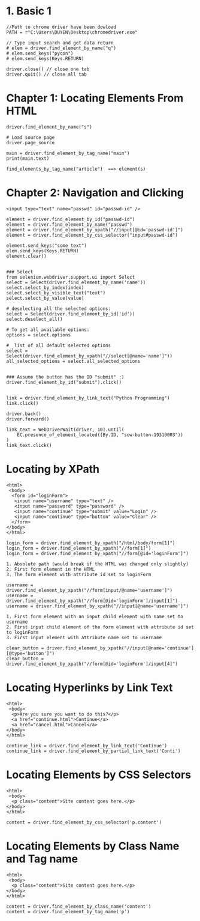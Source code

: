 # 1. Basic 1 

    //Path to chrome driver have been dowload
    PATH = r"C:\Users\DUYEN\Desktop\chromedriver.exe"
    
    // Type input search and get data return
    # elem = driver.find_element_by_name("q")
    # elem.send_keys("pycon")
    # elem.send_keys(Keys.RETURN)

    driver.close() // close one tab
    driver.quit() // close all tab

# Chapter 1:  Locating Elements From HTML

    driver.find_element_by_name("s")
    
    # Load source page
    driver.page_source

    main = driver.find_element_by_tag_name("main")
    print(main.text)

    find_elements_by_tag_name("article")  ==> element(s)

# Chapter 2: Navigation and Clicking

    <input type="text" name="passwd" id="passwd-id" />
    
    element = driver.find_element_by_id("passwd-id")
    element = driver.find_element_by_name("passwd")
    element = driver.find_element_by_xpath("//input[@id='passwd-id']")
    element = driver.find_element_by_css_selector("input#passwd-id")
    
    element.send_keys("some text")
    elem.send_keys(Keys.RETURN)
    element.clear()


    ### Select
    from selenium.webdriver.support.ui import Select
    select = Select(driver.find_element_by_name('name'))
    select.select_by_index(index)
    select.select_by_visible_text("text")
    select.select_by_value(value)

    # deselecting all the selected options:
    select = Select(driver.find_element_by_id('id'))
    select.deselect_all()

    # To get all available options:
    options = select.options
    
    #  list of all default selected options
    select = Select(driver.find_element_by_xpath("//select[@name='name']"))
    all_selected_options = select.all_selected_options
    

    ### Assume the button has the ID "submit" :)
    driver.find_element_by_id("submit").click()


    link = driver.find_element_by_link_text("Python Programming")
    link.click()

    driver.back()
    driver.forward()

    link_text = WebDriverWait(driver, 10).until(
        EC.presence_of_element_located((By.ID, "sow-button-19310003"))
    )
    link_text.click()
    
# Locating by XPath
    
    <html>
     <body>
      <form id="loginForm">
       <input name="username" type="text" />
       <input name="password" type="password" />
       <input name="continue" type="submit" value="Login" />
       <input name="continue" type="button" value="Clear" />
      </form>
    </body>
    </html>
    
    login_form = driver.find_element_by_xpath("/html/body/form[1]")
    login_form = driver.find_element_by_xpath("//form[1]")
    login_form = driver.find_element_by_xpath("//form[@id='loginForm']")
   
    1. Absolute path (would break if the HTML was changed only slightly)
    2. First form element in the HTML
    3. The form element with attribute id set to loginForm

    username = driver.find_element_by_xpath("//form[input/@name='username']")
    username = driver.find_element_by_xpath("//form[@id='loginForm']/input[1]")
    username = driver.find_element_by_xpath("//input[@name='username']")
    
    1. First form element with an input child element with name set to username
    2. First input child element of the form element with attribute id set to loginForm
    3. First input element with attribute name set to username

    clear_button = driver.find_element_by_xpath("//input[@name='continue'][@type='button']")
    clear_button = driver.find_element_by_xpath("//form[@id='loginForm']/input[4]")


# Locating Hyperlinks by Link Text

    <html>
     <body>
      <p>Are you sure you want to do this?</p>
      <a href="continue.html">Continue</a>
      <a href="cancel.html">Cancel</a>
    </body>
    </html>
    
    continue_link = driver.find_element_by_link_text('Continue')
    continue_link = driver.find_element_by_partial_link_text('Conti')

# Locating Elements by CSS Selectors

    <html>
     <body>
      <p class="content">Site content goes here.</p>
    </body>
    </html>

    content = driver.find_element_by_css_selector('p.content')

# Locating Elements by Class Name and Tag name

    <html>
     <body>
      <p class="content">Site content goes here.</p>
    </body>
    </html>

    content = driver.find_element_by_class_name('content')
    content = driver.find_element_by_tag_name('p')

